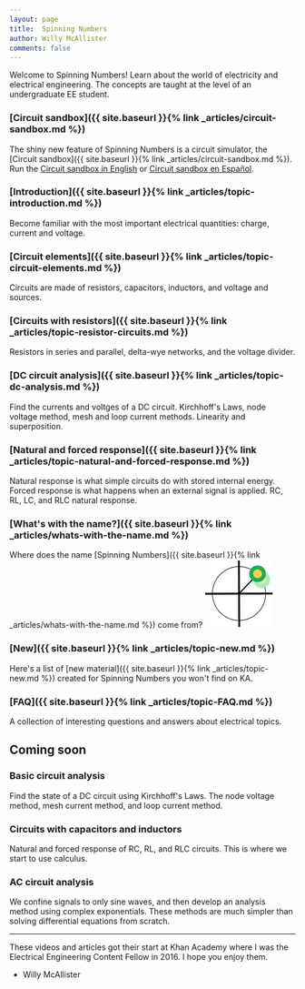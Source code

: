 ```yaml
--- 
layout: page
title:  Spinning Numbers 
author: Willy McAllister
comments: false
---
```


Welcome to Spinning Numbers! Learn about the world of electricity and electrical engineering. The concepts are taught at the level of an undergraduate EE student.  

### [Circuit sandbox]({{ site.baseurl }}{% link _articles/circuit-sandbox.md %})
The shiny new feature of Spinning Numbers is a circuit simulator, the [Circuit sandbox]({{ site.baseurl }}{% link _articles/circuit-sandbox.md %}).  
Run the [Circuit sandbox in English](http://spinningnumbers.org/circuit-sandbox/index.html) or [Circuit sandbox en Español](http://spinningnumbers.org/circuit-sandbox/index-es.html). 

### [Introduction]({{ site.baseurl }}{% link _articles/topic-introduction.md %})
Become familiar with the most important electrical quantities: charge, current and voltage.

### [Circuit elements]({{ site.baseurl }}{% link _articles/topic-circuit-elements.md %})
Circuits are made of resistors, capacitors, inductors, and voltage and sources.

### [Circuits with resistors]({{ site.baseurl }}{% link _articles/topic-resistor-circuits.md %})
Resistors in series and parallel, delta-wye networks, and the voltage divider.

### [DC circuit analysis]({{ site.baseurl }}{% link _articles/topic-dc-analysis.md %})
Find the currents and voltges of a DC circuit. Kirchhoff's Laws, node voltage method, mesh and loop current methods. Linearity and superposition.

### [Natural and forced response]({{ site.baseurl }}{% link _articles/topic-natural-and-forced-response.md %})
Natural response is what simple circuits do with stored internal energy. Forced response is what happens when an external signal is applied. RC, RL, LC, and RLC natural response. 

### [What's with the name?]({{ site.baseurl }}{% link _articles/whats-with-the-name.md %})

Where does the name [Spinning Numbers]({{ site.baseurl }}{% link _articles/whats-with-the-name.md %}) come from? <img class="sn-logo" src="/i/sn_logo2.svg" alt="logo"> 

### [New]({{ site.baseurl }}{% link _articles/topic-new.md %})
Here's a list of [new material]({{ site.baseurl }}{% link _articles/topic-new.md %}) created for Spinning Numbers you won't find on KA.

### [FAQ]({{ site.baseurl }}{% link _articles/topic-FAQ.md %})
A collection of interesting questions and answers about electrical topics.


## Coming soon

### Basic circuit analysis
Find the state of a DC circuit using Kirchhoff's Laws. The node voltage method, mesh current method, and loop current method.

### Circuits with capacitors and inductors
Natural and forced response of RC, RL, and RLC circuits. This is where we start to use calculus.

### AC circuit analysis
We confine signals to only sine waves, and then develop an analysis method using complex exponentials. These methods are much simpler than solving differential equations from scratch.

----
These videos and articles got their start at Khan Academy where I was the Electrical Engineering Content Fellow in 2016. I hope you enjoy them.  
- Willy McAllister

